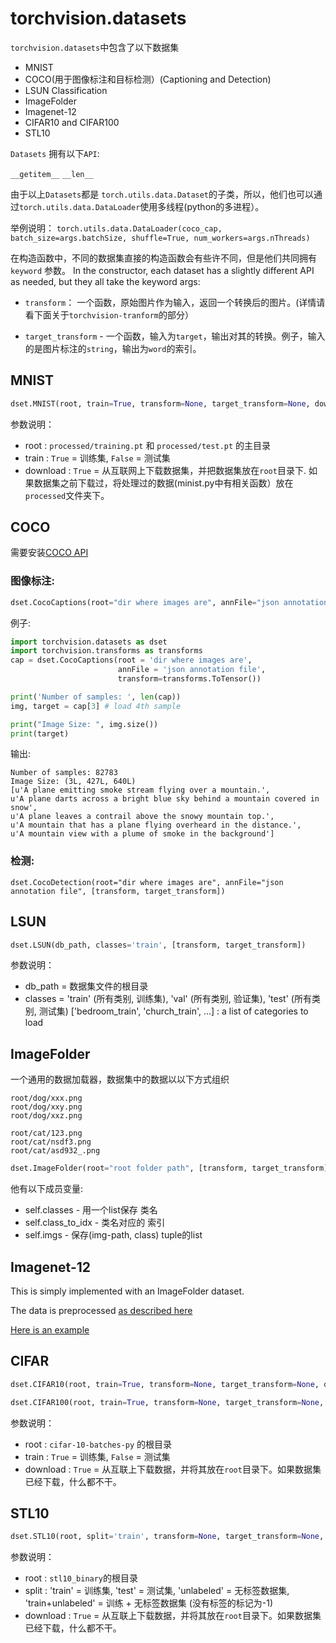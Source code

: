 # torchvision.datasets
`torchvision.datasets`中包含了以下数据集

- MNIST
- COCO(用于图像标注和目标检测）(Captioning and Detection)
- LSUN Classification
- ImageFolder
- Imagenet-12
- CIFAR10 and CIFAR100
- STL10

`Datasets` 拥有以下`API`:

`__getitem__`
`__len__`

由于以上`Datasets`都是 `torch.utils.data.Dataset`的子类，所以，他们也可以通过`torch.utils.data.DataLoader`使用多线程(python的多进程）。

举例说明：
`torch.utils.data.DataLoader(coco_cap, batch_size=args.batchSize, shuffle=True, num_workers=args.nThreads)`

在构造函数中，不同的数据集直接的构造函数会有些许不同，但是他们共同拥有 `keyword` 参数。
In the constructor, each dataset has a slightly different API as needed, but they all take the keyword args:
- `transform`： 一个函数，原始图片作为输入，返回一个转换后的图片。(详情请看下面关于`torchvision-tranform`的部分）

- `target_transform` - 一个函数，输入为`target`，输出对其的转换。例子，输入的是图片标注的`string`，输出为`word`的索引。
## MNIST
```python
dset.MNIST(root, train=True, transform=None, target_transform=None, download=False)
```
参数说明：
- root : `processed/training.pt` 和 `processed/test.pt` 的主目录
- train : `True` = 训练集, `False` = 测试集
- download : `True` = 从互联网上下载数据集，并把数据集放在`root`目录下. 如果数据集之前下载过，将处理过的数据(minist.py中有相关函数）放在`processed`文件夹下。

## COCO
需要安装[COCO API](https://github.com/pdollar/coco/tree/master/PythonAPI)

### 图像标注:
```python
dset.CocoCaptions(root="dir where images are", annFile="json annotation file", [transform, target_transform])
```
例子:
```python
import torchvision.datasets as dset
import torchvision.transforms as transforms
cap = dset.CocoCaptions(root = 'dir where images are',
                        annFile = 'json annotation file',
                        transform=transforms.ToTensor())

print('Number of samples: ', len(cap))
img, target = cap[3] # load 4th sample

print("Image Size: ", img.size())
print(target)
```
输出:
```
Number of samples: 82783
Image Size: (3L, 427L, 640L)
[u'A plane emitting smoke stream flying over a mountain.',
u'A plane darts across a bright blue sky behind a mountain covered in snow',
u'A plane leaves a contrail above the snowy mountain top.',
u'A mountain that has a plane flying overheard in the distance.',
u'A mountain view with a plume of smoke in the background']
```
### 检测:
```
dset.CocoDetection(root="dir where images are", annFile="json annotation file", [transform, target_transform])
```
## LSUN
```python
dset.LSUN(db_path, classes='train', [transform, target_transform])
```
参数说明：
- db_path = 数据集文件的根目录
- classes = 'train' (所有类别, 训练集), 'val' (所有类别, 验证集), 'test' (所有类别, 测试集)
['bedroom\_train', 'church\_train', …] : a list of categories to load
## ImageFolder
一个通用的数据加载器，数据集中的数据以以下方式组织
```
root/dog/xxx.png
root/dog/xxy.png
root/dog/xxz.png

root/cat/123.png
root/cat/nsdf3.png
root/cat/asd932_.png
```
```python
dset.ImageFolder(root="root folder path", [transform, target_transform])
```
他有以下成员变量:

- self.classes - 用一个list保存 类名
- self.class_to_idx - 类名对应的 索引
- self.imgs - 保存(img-path, class) tuple的list

## Imagenet-12
This is simply implemented with an ImageFolder dataset.

The data is preprocessed [as described here](https://github.com/facebook/fb.resnet.torch/blob/master/INSTALL.md#download-the-imagenet-dataset)

[Here is an example](https://github.com/pytorch/examples/blob/27e2a46c1d1505324032b1d94fc6ce24d5b67e97/imagenet/main.py#L48-L62)

## CIFAR
```python
dset.CIFAR10(root, train=True, transform=None, target_transform=None, download=False)

dset.CIFAR100(root, train=True, transform=None, target_transform=None, download=False)
```
参数说明：
- root : `cifar-10-batches-py` 的根目录
- train : `True` = 训练集, `False` = 测试集
- download : `True` = 从互联上下载数据，并将其放在`root`目录下。如果数据集已经下载，什么都不干。
## STL10
```python
dset.STL10(root, split='train', transform=None, target_transform=None, download=False)
```
参数说明：
- root : `stl10_binary`的根目录
- split : 'train' = 训练集, 'test' = 测试集, 'unlabeled' = 无标签数据集, 'train+unlabeled' = 训练 + 无标签数据集 (没有标签的标记为-1)
- download : `True` = 从互联上下载数据，并将其放在`root`目录下。如果数据集已经下载，什么都不干。
